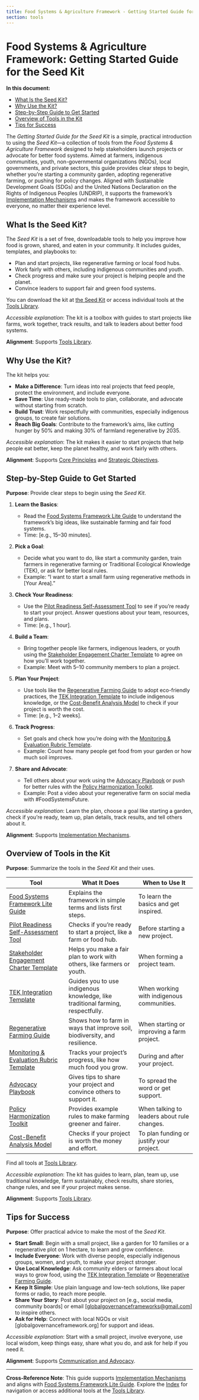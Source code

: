 ```yaml
---
title: Food Systems & Agriculture Framework - Getting Started Guide for the Seed Kit
section: tools
---
```


# Food Systems & Agriculture Framework: Getting Started Guide for the Seed Kit

**In this document:**
- [What Is the Seed Kit?](#what-is-the-seed-kit)
- [Why Use the Kit?](#why-use-the-kit)
- [Step-by-Step Guide to Get Started](#step-by-step-guide-to-get-started)
- [Overview of Tools in the Kit](#overview-of-tools-in-the-kit)
- [Tips for Success](#tips-for-success)

The *Getting Started Guide for the Seed Kit* is a simple, practical introduction to using the *Seed Kit*—a collection of tools from the *Food Systems & Agriculture Framework* designed to help stakeholders launch projects or advocate for better food systems. Aimed at farmers, indigenous communities, youth, non-governmental organizations (NGOs), local governments, and private sectors, this guide provides clear steps to begin, whether you’re starting a community garden, adopting regenerative farming, or pushing for policy changes. Aligned with Sustainable Development Goals (SDGs) and the United Nations Declaration on the Rights of Indigenous Peoples (UNDRIP), it supports the framework’s [Implementation Mechanisms](/frameworks/docs/implementation/food-systems#08-implementation-mechanisms) and makes the framework accessible to everyone, no matter their experience level.

## What Is the Seed Kit?
The *Seed Kit* is a set of free, downloadable tools to help you improve how food is grown, shared, and eaten in your community. It includes guides, templates, and playbooks to:
- Plan and start projects, like regenerative farming or local food hubs.
- Work fairly with others, including indigenous communities and youth.
- Check progress and make sure your project is helping people and the planet.
- Convince leaders to support fair and green food systems.

You can download the kit at [the Seed Kit](/frameworks/tools/food-systems/seed-kit-en.zip) or access individual tools at the [Tools Library](/frameworks/tools/food-systems).

*Accessible explanation*: The kit is a toolbox with guides to start projects like farms, work together, track results, and talk to leaders about better food systems.

**Alignment**: Supports [Tools Library](/frameworks/tools/food-systems).

## Why Use the Kit?
The kit helps you:
- **Make a Difference**: Turn ideas into real projects that feed people, protect the environment, and include everyone.
- **Save Time**: Use ready-made tools to plan, collaborate, and advocate without starting from scratch.
- **Build Trust**: Work respectfully with communities, especially indigenous groups, to create fair solutions.
- **Reach Big Goals**: Contribute to the framework’s aims, like cutting hunger by 50% and making 30% of farmland regenerative by 2035.

*Accessible explanation*: The kit makes it easier to start projects that help people eat better, keep the planet healthy, and work fairly with others.

**Alignment**: Supports [Core Principles](/frameworks/docs/implementation/food-systems#06-core-principles) and [Strategic Objectives](/frameworks/docs/implementation/food-systems#07-strategic-objectives).

## Step-by-Step Guide to Get Started
**Purpose**: Provide clear steps to begin using the *Seed Kit*.

1. **Learn the Basics**:
   - Read the [Food Systems Framework Lite Guide](/frameworks/tools/food-systems/food-systems-framework-lite-guide-en.md) to understand the framework’s big ideas, like sustainable farming and fair food systems.
   - Time: [e.g., 15–30 minutes].

2. **Pick a Goal**:
   - Decide what you want to do, like start a community garden, train farmers in regenerative farming or Traditional Ecological Knowledge (TEK), or ask for better local rules.
   - Example: “I want to start a small farm using regenerative methods in [Your Area].”

3. **Check Your Readiness**:
   - Use the [Pilot Readiness Self-Assessment Tool](/frameworks/tools/food-systems/pilot-readiness-self-assessment-tool-en.md) to see if you’re ready to start your project. Answer questions about your team, resources, and plans.
   - Time: [e.g., 1 hour].

4. **Build a Team**:
   - Bring together people like farmers, indigenous leaders, or youth using the [Stakeholder Engagement Charter Template](/frameworks/tools/food-systems/stakeholder-engagement-charter-en.md) to agree on how you’ll work together.
   - Example: Meet with 5–10 community members to plan a project.

5. **Plan Your Project**:
   - Use tools like the [Regenerative Farming Guide](/frameworks/tools/food-systems/regenerative-farming-guide-en.md) to adopt eco-friendly practices, the [TEK Integration Template](/frameworks/tools/food-systems/tek-integration-template-en.md) to include indigenous knowledge, or the [Cost-Benefit Analysis Model](/frameworks/tools/food-systems/cost-benefit-analysis-model-en.md) to check if your project is worth the cost.
   - Time: [e.g., 1–2 weeks].

6. **Track Progress**:
   - Set goals and check how you’re doing with the [Monitoring & Evaluation Rubric Template](/frameworks/tools/food-systems/monitoring-evaluation-rubric-en.md).
   - Example: Count how many people get food from your garden or how much soil improves.

7. **Share and Advocate**:
   - Tell others about your work using the [Advocacy Playbook](/frameworks/tools/food-systems/advocacy-playbook-en.md) or push for better rules with the [Policy Harmonization Toolkit](/frameworks/tools/food-systems/policy-harmonization-toolkit-en.md).
   - Example: Post a video about your regenerative farm on social media with #FoodSystemsFuture.

*Accessible explanation*: Learn the plan, choose a goal like starting a garden, check if you’re ready, team up, plan details, track results, and tell others about it.

**Alignment**: Supports [Implementation Mechanisms](/frameworks/docs/implementation/food-systems#08-implementation-mechanisms).

## Overview of Tools in the Kit
**Purpose**: Summarize the tools in the *Seed Kit* and their uses.

| Tool | What It Does | When to Use It |
|------|--------------|----------------|
| [Food Systems Framework Lite Guide](/frameworks/tools/food-systems/food-systems-framework-lite-guide-en.md) | Explains the framework in simple terms and lists first steps. | To learn the basics and get inspired. |
| [Pilot Readiness Self-Assessment Tool](/frameworks/tools/food-systems/pilot-readiness-self-assessment-tool-en.md) | Checks if you’re ready to start a project, like a farm or food hub. | Before starting a new project. |
| [Stakeholder Engagement Charter Template](/frameworks/tools/food-systems/stakeholder-engagement-charter-en.md) | Helps you make a fair plan to work with others, like farmers or youth. | When forming a project team. |
| [TEK Integration Template](/frameworks/tools/food-systems/tek-integration-template-en.md) | Guides you to use indigenous knowledge, like traditional farming, respectfully. | When working with indigenous communities. |
| [Regenerative Farming Guide](/frameworks/tools/food-systems/regenerative-farming-guide-en.md) | Shows how to farm in ways that improve soil, biodiversity, and resilience. | When starting or improving a farm project. |
| [Monitoring & Evaluation Rubric Template](/frameworks/tools/food-systems/monitoring-evaluation-rubric-en.md) | Tracks your project’s progress, like how much food you grow. | During and after your project. |
| [Advocacy Playbook](/frameworks/tools/food-systems/advocacy-playbook-en.md) | Gives tips to share your project and convince others to support it. | To spread the word or get support. |
| [Policy Harmonization Toolkit](/frameworks/tools/food-systems/policy-harmonization-toolkit-en.md) | Provides example rules to make farming greener and fairer. | When talking to leaders about rule changes. |
| [Cost-Benefit Analysis Model](/frameworks/tools/food-systems/cost-benefit-analysis-model-en.md) | Checks if your project is worth the money and effort. | To plan funding or justify your project. |

Find all tools at [Tools Library](/frameworks/tools/food-systems).

*Accessible explanation*: The kit has guides to learn, plan, team up, use traditional knowledge, farm sustainably, check results, share stories, change rules, and see if your project makes sense.

**Alignment**: Supports [Tools Library](/frameworks/tools/food-systems).

## Tips for Success
**Purpose**: Offer practical advice to make the most of the *Seed Kit*.

- **Start Small**: Begin with a small project, like a garden for 10 families or a regenerative plot on 1 hectare, to learn and grow confidence.
- **Include Everyone**: Work with diverse people, especially indigenous groups, women, and youth, to make your project stronger.
- **Use Local Knowledge**: Ask community elders or farmers about local ways to grow food, using the [TEK Integration Template](/frameworks/tools/food-systems/tek-integration-template-en.md) or [Regenerative Farming Guide](/frameworks/tools/food-systems/regenerative-farming-guide-en.md).
- **Keep It Simple**: Use plain language and low-tech solutions, like paper forms or radio, to reach more people.
- **Share Your Story**: Post about your project on [e.g., social media, community boards] or email [globalgovernanceframeworks@gmail.com] to inspire others.
- **Ask for Help**: Connect with local NGOs or visit [globalgovernanceframework.org] for support and ideas.

*Accessible explanation*: Start with a small project, involve everyone, use local wisdom, keep things easy, share what you do, and ask for help if you need it.

**Alignment**: Supports [Communication and Advocacy](/frameworks/docs/implementation/food-systems#13-communication-advocacy).

---

**Cross-Reference Note**: This guide supports [Implementation Mechanisms](/frameworks/docs/implementation/food-systems#08-implementation-mechanisms) and aligns with [Food Systems Framework Lite Guide](/frameworks/tools/food-systems/food-systems-framework-lite-guide-en.md). Explore the [Index](/frameworks/docs/implementation/food-systems) for navigation or access additional tools at the [Tools Library](/frameworks/tools/food-systems).
